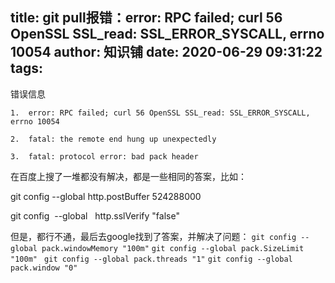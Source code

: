 
title: git pull报错：error: RPC failed; curl 56 OpenSSL SSL_read: SSL_ERROR_SYSCALL, errno 10054
author: 知识铺
date: 2020-06-29 09:31:22
tags:
---
 错误信息
```
1.  error: RPC failed; curl 56 OpenSSL SSL_read: SSL_ERROR_SYSCALL, errno 10054

2.  fatal: the remote end hung up unexpectedly

3.  fatal: protocol error: bad pack header
``` 

在百度上搜了一堆都没有解决，都是一些相同的答案，比如：

git config --global http.postBuffer 524288000

git config  --global   http.sslVerify "false"

但是，都行不通，最后去google找到了答案，并解决了问题：
```git config --global pack.windowMemory "100m"```
```git config --global pack.SizeLimit "100m" ```
```git config --global pack.threads "1"```
```git config --global pack.window "0"```
